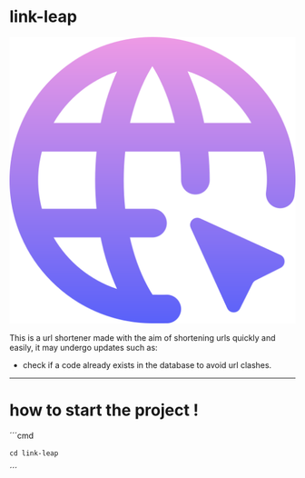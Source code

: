 # link-leap 

<img src="./link-leap/public/images/dominios.png" alt="dominios" />


This is a url shortener made with the aim of shortening urls quickly and easily, it may undergo updates such as:

* check if a code already exists in the database to avoid url clashes. 
 ___


 # how to start the project !
´´´cmd 

    cd link-leap

´´´